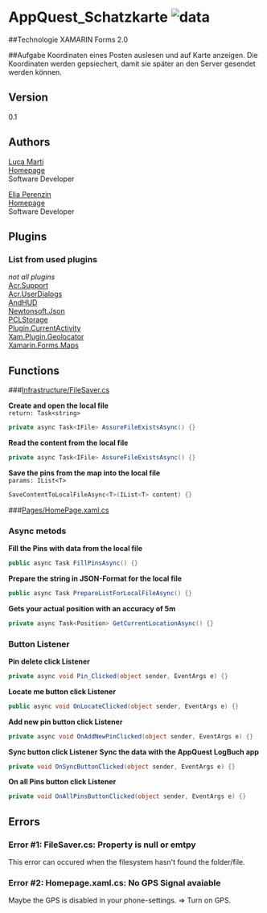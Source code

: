 # AppQuest_Schatzkarte ![data](https://img.shields.io/badge/Status-development-orange.svg)

##Technologie
XAMARIN Forms 2.0

##Aufgabe
Koordinaten eines Posten auslesen und auf Karte anzeigen. Die Koordinaten werden gepsiechert, damit sie später an den Server gesendet werden können.

## Version
0.1

## Authors 
[Luca Marti](https://github.com/zmartl)  
[Homepage](https://www.luca-marti.ch)  
Software Developer
 
[Elia Perenzin](https://github.com/zperee)  
[Homepage](http://eliaperenzin.ch/)  
Software Developer

## Plugins
### List from used plugins
_not all plugins_  
[Acr.Support](https://github.com/aritchie/support)  
[Acr.UserDialogs](https://github.com/aritchie/userdialogs)  
[AndHUD](https://github.com/Redth/AndHUD)  
[Newtonsoft.Json](http://www.newtonsoft.com/json)  
[PCLStorage](https://github.com/dsplaisted/PCLStorage)  
[Plugin.CurrentActivity](https://github.com/jamesmontemagno/Xamarin.Plugins)  
[Xam.Plugin.Geolocator](https://github.com/jamesmontemagno/xamarin.plugins)  
[Xamarin.Forms.Maps](http://xamarin.com/forms)  


## Functions
###[Infrastructure/FileSaver.cs](https://github.com/zperee/AppQuest_Schatzkarte/blob/master/AppQuest_Schatzkarte/AppQuest_Schatzkarte/Infrastructure/FileSaver.cs)

**Create and open the local file**  
`return: Task<string>`
```C#
private async Task<IFile> AssureFileExistsAsync() {}
```

**Read the content from the local file**
```C#
private async Task<IFile> AssureFileExistsAsync() {}
```

**Save the pins from the map into the local file**  
`params: IList<T>`
```C#
SaveContentToLocalFileAsync<T>(IList<T> content) {}
```
###[Pages/HomePage.xaml.cs](https://github.com/zperee/AppQuest_Schatzkarte/blob/master/AppQuest_Schatzkarte/AppQuest_Schatzkarte/Pages/HomePage.xaml.cs)

### Async metods
**Fill the Pins with data from the local file**
```C#
public async Task FillPinsAsync() {}
```

**Prepare the string in JSON-Format for the local file**
```C#
public async Task PrepareListForLocalFileAsync() {}
```

**Gets your actual position with an accuracy of 5m**
```C#
private async Task<Position> GetCurrentLocationAsync() {}
```

### Button Listener
**Pin delete click Listener**
```C#
private async void Pin_Clicked(object sender, EventArgs e) {}
```

**Locate me button click Listener**
```C#
public async void OnLocateClicked(object sender, EventArgs e) {}
```

**Add new pin button click Listener**
```C#
private async void OnAddNewPinClicked(object sender, EventArgs e) {}
```

**Sync button click Listener**
**Sync the data with the AppQuest LogBuch app**
```C#
private void OnSyncButtonClicked(object sender, EventArgs e) {}
```

**On all Pins button click Listener**
```C#
private void OnAllPinsButtonClicked(object sender, EventArgs e) {}
```


## Errors
### Error #1: FileSaver.cs: Property is null or emtpy
This error can occured when the filesystem hasn't found the folder/file. 

### Error #2: Homepage.xaml.cs: No GPS Signal avaiable
Maybe the GPS is disabled in your phone-settings. 
=> Turn on GPS. 
